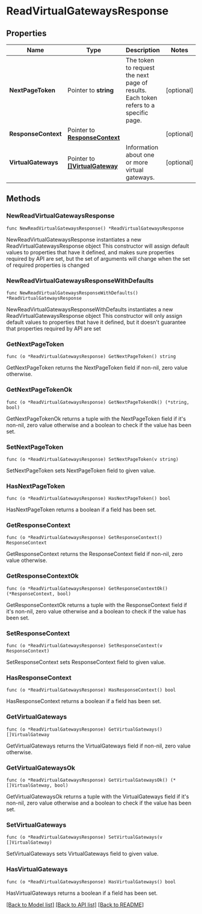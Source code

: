 # ReadVirtualGatewaysResponse

## Properties

Name | Type | Description | Notes
------------ | ------------- | ------------- | -------------
**NextPageToken** | Pointer to **string** | The token to request the next page of results. Each token refers to a specific page. | [optional] 
**ResponseContext** | Pointer to [**ResponseContext**](ResponseContext.md) |  | [optional] 
**VirtualGateways** | Pointer to [**[]VirtualGateway**](VirtualGateway.md) | Information about one or more virtual gateways. | [optional] 

## Methods

### NewReadVirtualGatewaysResponse

`func NewReadVirtualGatewaysResponse() *ReadVirtualGatewaysResponse`

NewReadVirtualGatewaysResponse instantiates a new ReadVirtualGatewaysResponse object
This constructor will assign default values to properties that have it defined,
and makes sure properties required by API are set, but the set of arguments
will change when the set of required properties is changed

### NewReadVirtualGatewaysResponseWithDefaults

`func NewReadVirtualGatewaysResponseWithDefaults() *ReadVirtualGatewaysResponse`

NewReadVirtualGatewaysResponseWithDefaults instantiates a new ReadVirtualGatewaysResponse object
This constructor will only assign default values to properties that have it defined,
but it doesn't guarantee that properties required by API are set

### GetNextPageToken

`func (o *ReadVirtualGatewaysResponse) GetNextPageToken() string`

GetNextPageToken returns the NextPageToken field if non-nil, zero value otherwise.

### GetNextPageTokenOk

`func (o *ReadVirtualGatewaysResponse) GetNextPageTokenOk() (*string, bool)`

GetNextPageTokenOk returns a tuple with the NextPageToken field if it's non-nil, zero value otherwise
and a boolean to check if the value has been set.

### SetNextPageToken

`func (o *ReadVirtualGatewaysResponse) SetNextPageToken(v string)`

SetNextPageToken sets NextPageToken field to given value.

### HasNextPageToken

`func (o *ReadVirtualGatewaysResponse) HasNextPageToken() bool`

HasNextPageToken returns a boolean if a field has been set.

### GetResponseContext

`func (o *ReadVirtualGatewaysResponse) GetResponseContext() ResponseContext`

GetResponseContext returns the ResponseContext field if non-nil, zero value otherwise.

### GetResponseContextOk

`func (o *ReadVirtualGatewaysResponse) GetResponseContextOk() (*ResponseContext, bool)`

GetResponseContextOk returns a tuple with the ResponseContext field if it's non-nil, zero value otherwise
and a boolean to check if the value has been set.

### SetResponseContext

`func (o *ReadVirtualGatewaysResponse) SetResponseContext(v ResponseContext)`

SetResponseContext sets ResponseContext field to given value.

### HasResponseContext

`func (o *ReadVirtualGatewaysResponse) HasResponseContext() bool`

HasResponseContext returns a boolean if a field has been set.

### GetVirtualGateways

`func (o *ReadVirtualGatewaysResponse) GetVirtualGateways() []VirtualGateway`

GetVirtualGateways returns the VirtualGateways field if non-nil, zero value otherwise.

### GetVirtualGatewaysOk

`func (o *ReadVirtualGatewaysResponse) GetVirtualGatewaysOk() (*[]VirtualGateway, bool)`

GetVirtualGatewaysOk returns a tuple with the VirtualGateways field if it's non-nil, zero value otherwise
and a boolean to check if the value has been set.

### SetVirtualGateways

`func (o *ReadVirtualGatewaysResponse) SetVirtualGateways(v []VirtualGateway)`

SetVirtualGateways sets VirtualGateways field to given value.

### HasVirtualGateways

`func (o *ReadVirtualGatewaysResponse) HasVirtualGateways() bool`

HasVirtualGateways returns a boolean if a field has been set.


[[Back to Model list]](../README.md#documentation-for-models) [[Back to API list]](../README.md#documentation-for-api-endpoints) [[Back to README]](../README.md)


